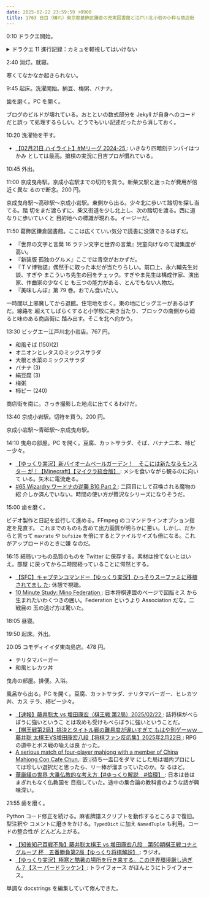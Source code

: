 ```yaml
---
date: 2025-02-22 23:59:59 +0900
title: 1763 日目（晴れ）東京都葛飾区鎌倉の充実図書館と江戸川北小岩の小粋な商店街
---
```


0:10 ドラクエ開始。

<details><summary>ドラクエ 11 進行記録：カミュを軽視してはいけない</summary>
<p>始祖の森でまもりのたねを少し稼ぎ、天馬の塔でカミュ、シルビア、ロウの HP を 850 と 800 間近にそれぞれ上げる。</p>

<p>裏ボス戦を三セット。HP 上げは意味があるかもしれない。カミュが 22 で耐えた場面があった。
今回の発見は、グレイグのアルテマシールドが敵の呪文の暴発にも効くということだ。完全防護だ。</p>

<p>前回からカミュの打撃が妙に強いと思ったら、ちからの値だけでなく、両手それぞれの攻撃力が等しいからだ。
主人公とグレイグとはその点が決定的に異なる。ということで名もなき島へ。</p>
</details>

2:40 消灯。就寝。

寒くてなかなか起きられない。

9:45 起床。洗濯開始。納豆、梅粥、バナナ。

歯を磨く。PC を開く。

ブログのビルドが壊れている。おとといの数式部分を Jekyll が自身へのコードだと誤っ
て処理するらしい。どうでもいい記述だったから消しておく。

10:20 洗濯物を干す。

* [【02月21日 ハイライト】#Mリーグ 2024-25
  ](https://www.youtube.com/watch?v=YDRtXXTHh-U): いきなり四暗刻テンパイはつかみ
  としては最高。搶槓の実況に日吉プロが慣れている。

10:45 外出。

11:00 京成曳舟駅。京成小岩駅までの切符を買う。新柴又駅と迷ったが費用が倍近く異な
るので断念。200 円。

京成曳舟駅～高砂駅～京成小岩駅。東側から出る。少々北に歩いて踏切を探し当てる。踏
切をまだ渡らずに、柴又街道を少し北上し、次の踏切を渡る。西に道なりに歩いていくと
目的地への標識が現れる。イージーだ。

<blockquote class="twitter-tweet"
  data-conversation="none"
  data-media-max-width="480" data-theme="dark" data-align="center">
<a href="https://twitter.com/showa_yojyo/status/1893199808862523630"></a>
</blockquote>

11:50 葛飾区鎌倉図書館。ここは広くていい気分で読書に没頭できるはずだ。

* 『世界の文字と言葉 16 ラテン文字と世界の言葉』児童向けなので凝集度が高い。
* 『新装版 孤独のグルメ』ここでは青空がおかずだ。
* 『ＴＶ博物誌』偶然手に取った本だが当たりらしい。前口上、永六輔先生対談、すぎや
  まこういち先生の回をチェック。すぎやま先生は構成作家、演出家、作曲家の少なくと
  も三つの能力がある、とんでもない人物だ。
* 『美味しんぼ』第 79 巻。おでん食いたい。

一時間以上邪魔してから退館。住宅地を歩く。東の地にビッグエーがあるはずだ。線路を
超えてしばらくすると小学校に突き当たり、ブロックの南側から廻ると味のある商店街に
踏み出す。そこを北へ向かう。

13:30 ビッグエー江戸川北小岩店。767 円。

* 和風そば (150)(2)
* オニオンとレタスのミックスサラダ
* 大根と水菜のミックスサラダ
* バナナ (3)
* 絹豆腐 (3)
* 梅粥
* 柿ピー (240)

商店街を南に。さっき撮影した地点に出てくるわけだ。

13:40 京成小岩駅。切符を買う。200 円。

京成小岩駅～青砥駅～京成曳舟駅。

14:10 曳舟の部屋。PC を開く。豆腐、カットサラダ、そば、バナナ二本、柿ピー少々。

* [【ゆっくり実況】新バイオームペールガーデン！　そこには新たなるモンスター
  が！【Minecraft】【マイクラ統合版】
  ](https://www.youtube.com/watch?v=JqYCuuUOHTU): メシを食いながら観るのに向いて
  いる。矢木に電流走る。
* [#65 Wizardry ワードナの逆襲 B10 Part 2
  ](https://www.youtube.com/watch?v=Jz9qI25pRic): 二回目にして召喚される魔物の紹
  介しか済んでいない。時間の使い方が贅沢なシリーズになりそうだ。

15:00 歯を磨く。

ビデオ製作と日記を並行して進める。FFmpeg のコマンドラインオプション指定を見直す。
これまでのものも含めて出力画質が明らかに悪い。しかし、だからと言って `maxrate`
や `bufsize` を倍にするとファイルサイズも倍になる。これがアップロードのときに嫌
なのだ。

16:15 結局いつもの品質のものを Twitter に保存する。素材は捨てないとはいえ。部屋
に戻ってから二時間経っていることに愕然とする。

* [【SFC】キャプテンコマンドー【ゆっくり実況】ひっそりスーファミに移植されてまし
  た](https://www.youtube.com/watch?v=SX32zY6ufS0): 休憩で視聴。
* [10 Minute Study: Mino Federation
  ](https://www.youtube.com/watch?v=u_Vi5ANOmQ0): 日本将棋連盟のページで図版ミス
  から生まれたいわくつきの囲い。Federation というより Association だな。二戦目の
  玉の逃げ方は驚いた。

18:05 昼寝。

19:50 起床。外出。

20:05 コモディイイダ東向島店。478 円。

* テリタマバーガー
* 和風ヒレカツ丼

曳舟の部屋。排便。入浴。

風呂から出る。PC を開く。豆腐、カットサラダ、テリタマバーガー、ヒレカツ丼、カス
テラ、柿ピー少々。

* [【速報】藤井聡太 vs 増田康宏（棋王戦 第2局）2025/02/22
  ](https://www.youtube.com/watch?v=nr2uZd2mrbQ): 詰将棋がべらぼうに強いというこ
  とは攻めも受けもべらぼうに強いということだ。
* [【棋王戦第2局】挑決とタイトル戦の難易度が違いすぎて もはや別ゲーｗｗ　藤井聡
  太棋王VS増田康宏八段【将棋ファン反応集】2025年2月22日
  ](https://www.youtube.com/watch?v=9GxbdYbrNyU): RPG の道中とボス戦の喩えは良
  かった。
* [A serious match of four-player mahjong with a member of China Mahjong Con
  Cafe Chun.](https://www.youtube.com/watch?v=fz94eBzHkLY): 嵌🀎待ち一盃口をダマ
  にした局は堀内プロにしては珍しい選択だと思ったら、リー棒が溜まっていたのか。な
  るほど。
* [華厳経の世界 大乗仏教的な考え方【#ゆっくり解説　#倫理】
  ](https://www.youtube.com/watch?v=fYzTOz3Elws): 日本は昔はまぎれもなく仏教国を
  目指していた。途中の集合論の教科書のような話が興味深い。

21:55 歯を磨く。

Python コード修正を続ける。麻雀牌譜スクリプトを動作するところまで復旧。型注釈や
コメントに磨きをかける。`TypedDict` に加え `NamedTuple` も利用。コードの整合性が
どんどん上がる。

* [【知彼知己百戦不殆】藤井聡太棋王 vs 増田康宏八段　第50期棋王戦コナミグループ
  杯　五番勝負第2局【ゆっくり将棋解説】
  ](https://www.youtube.com/watch?v=mV-VtzGAMmE): ラジオ。
* [【ゆっくり実況】極寒と酷暑の場所を行き来する。この世界環境厳し過ぎん？【スー
  パードラッケン】](https://www.youtube.com/watch?v=ic4LBJu9uHQ): トライフォース
  がほんとうにトライフォース。

単調な docstrings を編集していて倦んできた。
